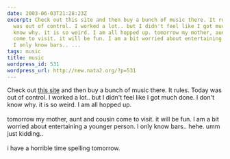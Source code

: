 ```yaml
---
date: 2003-06-03T21:28:23Z
excerpt: Check out this site and then buy a bunch of music there. It rules. Today
  was out of control. I worked a lot.. but I didn't feel like I got much done. I don't
  know why. it is so weird. I am all hopped up. tomorrow my mother, aunt and cousin
  come to visit. it will be fun. I am a bit worried about entertaining a younger person.
  I only know bars.. ...
tags: music
title: music
wordpress_id: 531
wordpress_url: http://new.nata2.org/?p=531
---
```


Check out <a href="http://revdistribution.com">this site</a> and then buy a bunch of music there. It rules. Today was out of control. I worked a lot.. but I didn't feel like I got much done. I don't know why. it is so weird. I am all hopped up. <br/><br/>tomorrow my mother, aunt and cousin come to visit. it will be fun. I am a bit worried about entertaining a younger person. I only know bars.. hehe. umm just kidding.. <br/><br/>i have a horrible time spelling tomorrow. 
